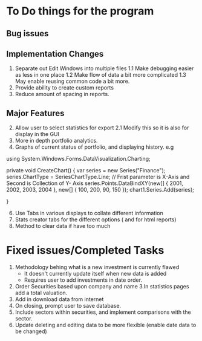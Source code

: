 # To Do things for the program

## Bug issues


## Implementation Changes

1. Separate out Edit Windows into multiple files
	1.1 Make debugging easier as less in one place
	1.2 Make flow of data a bit more complicated 
	1.3 May enable reusing common code a bit more.
3. Provide ability to create custom reports
4. Reduce amount of spacing in reports.

## Major Features

2. Allow user to select statistics for export
	2.1 Modify this so it is also for display in the GUI
4. More in depth portfolio analytics.
5. Graphs of current status of portfolio, and displaying history. e.g 

using System.Windows.Forms.DataVisualization.Charting;

private void CreateChart()
{
    var series = new Series("Finance");
    series.ChartType = SeriesChartType.Line;
    // Frist parameter is X-Axis and Second is Collection of Y- Axis
    series.Points.DataBindXY(new[] { 2001, 2002, 2003, 2004 }, new[] { 100, 200, 90, 150 });
    chart1.Series.Add(series);

}

6. Use Tabs in various displays to collate different information
7. Stats creator tabs for the different options ( and for html reports)
8. Method to clear data if have too much

# Fixed issues/Completed Tasks

1. Methodology behing what is a new investment is currently flawed
	- It doesn't currently update itself when new data is added
	- Requires user to add investments in date order.
2. Order Securities based upon company and name
3.In statistics pages add a total valuation.
1. Add in download data from internet
5. On closing, prompt user to save database.
3. Include sectors within securities, and implement comparisons with the sector.
2. Update deleting and editing data to be more flexible (enable date data to be changed)